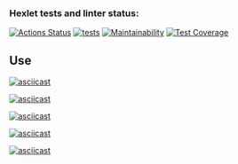 ### Hexlet tests and linter status:
[![Actions Status](https://github.com/Guryanov-Maksim/frontend-project-lvl2/workflows/hexlet-check/badge.svg)](https://github.com/Guryanov-Maksim/frontend-project-lvl2/actions)
[![tests](https://github.com/Guryanov-Maksim/frontend-project-lvl2/actions/workflows/tests.yml/badge.svg)](https://github.com/Guryanov-Maksim/frontend-project-lvl2/actions/workflows/tests.yml)
[![Maintainability](https://api.codeclimate.com/v1/badges/31abb43bfd7a3e7213f8/maintainability)](https://codeclimate.com/github/Guryanov-Maksim/frontend-project-lvl2/maintainability)
[![Test Coverage](https://api.codeclimate.com/v1/badges/31abb43bfd7a3e7213f8/test_coverage)](https://codeclimate.com/github/Guryanov-Maksim/frontend-project-lvl2/test_coverage)

## Use

[![asciicast](https://asciinema.org/a/Iz7EiM7Zu3bglIxvEM3XLWW11.svg)](https://asciinema.org/a/Iz7EiM7Zu3bglIxvEM3XLWW11)

[![asciicast](https://asciinema.org/a/6YdPa8tN1XaakBIJtvWPv8fow.svg)](https://asciinema.org/a/6YdPa8tN1XaakBIJtvWPv8fow)

[![asciicast](https://asciinema.org/a/1XTX2u8RwqvhpumH3hUhqlJbN.svg)](https://asciinema.org/a/1XTX2u8RwqvhpumH3hUhqlJbN)

[![asciicast](https://asciinema.org/a/yh4u4ITmmzuduaigmauLXkx3o.svg)](https://asciinema.org/a/yh4u4ITmmzuduaigmauLXkx3o)

[![asciicast](https://asciinema.org/a/wgvR4ZLy12LmLxrFB1Iocuw54.svg)](https://asciinema.org/a/wgvR4ZLy12LmLxrFB1Iocuw54)